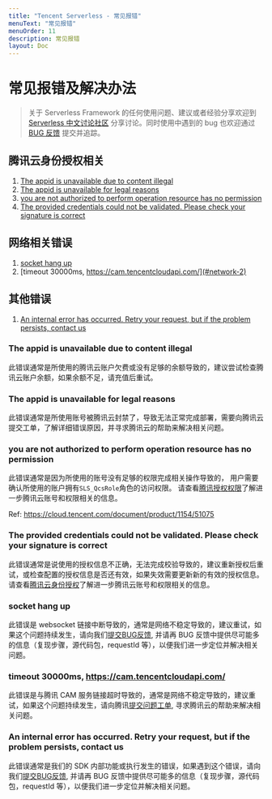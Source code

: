 ```yaml
---
title: "Tencent Serverless - 常见报错"
menuText: "常见报错"
menuOrder: 11
description: 常见报错
layout: Doc
---
```


# 常见报错及解决办法

> 关于 Serverless Framework 的任何使用问题、建议或者经验分享欢迎到 [Serverless 中文讨论社区](https://github.com/serverless/serverless-tencent/discussions) 分享讨论。同时使用中遇到的 bug 也欢迎通过 [BUG 反馈](https://github.com/serverless/serverless-tencent/issues/new/choose) 提交并追踪。

## 腾讯云身份授权相关

1. [The appid is unavailable due to content illegal](#auth-1)
2. [The appid is unavailable for legal reasons](#auth-2)
3. [you are not authorized to perform operation resource has no permission](#auth-3)
4. [The provided credentials could not be validated. Please check your signature is correct](#auth-4)

## 网络相关错误

1. [socket hang up](#network-1)
2. [timeout 30000ms, https://cam.tencentcloudapi.com/](#network-2)

## 其他错误

1. [An internal error has occurred. Retry your request, but if the problem persists, contact us](#other-1)

<span id="auth-1"></span>

### The appid is unavailable due to content illegal

此错误通常是所使用的腾讯云账户欠费或没有足够的余额导致的，建议尝试检查腾讯云账户余额，如果余额不足，请充值后重试。

<span id="auth-2"></span>

### The appid is unavailable for legal reasons

此错误通常是所使用账号被腾讯云封禁了，导致无法正常完成部署，需要向腾讯云提交工单，了解详细错误原因，并寻求腾讯云的帮助来解决相关问题。

<span id="auth-3"></span>

### you are not authorized to perform operation resource has no permission

此错误通常是因为所使用的账号没有足够的权限完成相关操作导致的， 用户需要确认所使用的账户拥有`SLS_QcsRole`角色的访问权限。 请查看[腾讯授权权限](https://cn.serverless.com/framework/docs-guides-tencent-account#sls_qcsrole-%E8%A7%92%E8%89%B2%E6%9D%83%E9%99%90%E8%AF%B4%E6%98%8E)了解进一步腾讯云账号和权限相关的信息。

Ref: 
https://cloud.tencent.com/document/product/1154/51075

<span id="auth-4"></span>

### The provided credentials could not be validated. Please check your signature is correct

此错误通常是说使用的授权信息不正确，无法完成校验导致的，建议重新授权后重试，或检查配置的授权信息是否还有效，如果失效需要更新新的有效的授权信息。请查看[腾讯云身份授权](https://cn.serverless.com/framework/docs-guides-tencent-account)了解进一步腾讯云账号和权限相关的信息。

<span id="network-1"></span>

### socket hang up

此错误是 websocket 链接中断导致的，通常是网络不稳定导致的，建议重试，如果这个问题持续发生，请向我们[提交BUG反馈](https://github.com/serverless/serverless-tencent/issues/new?assignees=&labels=&template=BUG.md), 并请再 BUG 反馈中提供尽可能多的信息（复现步骤，源代码包，requestId 等），以便我们进一步定位并解决相关问题。

<span id="network-2"></span>

### timeout 30000ms, https://cam.tencentcloudapi.com/

此错误是与腾讯 CAM 服务链接超时导致的，通常是网络不稳定导致的，建议重试，如果这个问题持续发生，请向腾讯[提交问题工单](https://console.cloud.tencent.com/workorder/category?level1_id=876&level2_id=1123&source=0&data_title=Serverless%20Framework&step=1), 寻求腾讯云的帮助来解决相关问题。


<span id="other-1"></span>

### An internal error has occurred. Retry your request, but if the problem persists, contact us

此错误通常是我们的 SDK 内部功能或执行发生的错误，如果遇到这个错误，请向我们[提交BUG反馈](https://github.com/serverless/serverless-tencent/issues/new?assignees=&labels=&template=BUG.md), 并请再 BUG 反馈中提供尽可能多的信息（复现步骤，源代码包，requestId 等），以便我们进一步定位并解决相关问题。
